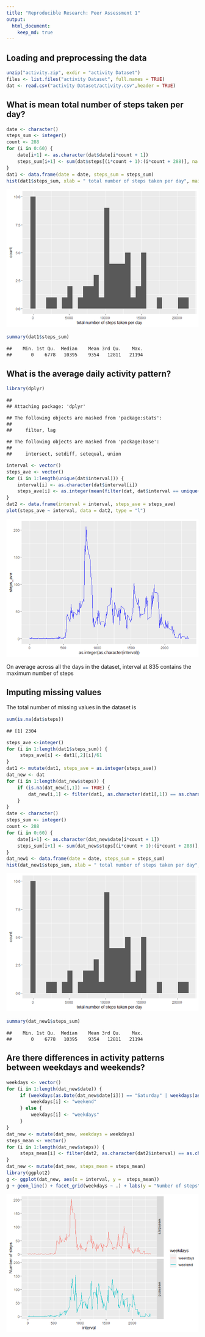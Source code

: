 ```yaml
---
title: "Reproducible Research: Peer Assessment 1"
output: 
  html_document:
    keep_md: true
---
```



## Loading and preprocessing the data

```r
unzip("activity.zip", exdir = "activity Dataset")
files <- list.files("activity Dataset", full.names = TRUE)
dat <- read.csv("activity Dataset/activity.csv",header = TRUE)
```

## What is mean total number of steps taken per day?

```r
date <- character()
steps_sum <- integer()
count <- 288
for (i in 0:60) {
    date[i+1] <- as.character(dat$date[i*count + 1])
    steps_sum[i+1] <- sum(dat$steps[(i*count + 1):(i*count + 288)], na.rm = TRUE)
}
dat1 <- data.frame(date = date, steps_sum = steps_sum)
hist(dat1$steps_sum, xlab = " total number of steps taken per day", main = NA)
```

![](PA1_template_files/figure-html/Q1-1.png)<!-- -->

```r
summary(dat1$steps_sum)
```

```
##    Min. 1st Qu.  Median    Mean 3rd Qu.    Max. 
##       0    6778   10395    9354   12811   21194
```

## What is the average daily activity pattern?

```r
library(dplyr)
```

```
## 
## Attaching package: 'dplyr'
```

```
## The following objects are masked from 'package:stats':
## 
##     filter, lag
```

```
## The following objects are masked from 'package:base':
## 
##     intersect, setdiff, setequal, union
```

```r
interval <- vector()
steps_ave <- vector()
for (i in 1:length(unique(dat$interval))) {
    interval[i] <- as.character(dat$interval[i])
    steps_ave[i] <- as.integer(mean(filter(dat, dat$interval == unique(dat$interval)[i])[,1], na.rm = TRUE))
}
dat2 <- data.frame(interval = interval, steps_ave = steps_ave)
plot(steps_ave ~ interval, data = dat2, type = "l")
```

![](PA1_template_files/figure-html/Q2-1.png)<!-- -->

On average across all the days in the dataset, interval at 835 contains the maximum number of steps

## Imputing missing values
The total number of missing values in the dataset is

```r
sum(is.na(dat$steps))
```

```
## [1] 2304
```

```r
steps_ave <-integer()
for (i in 1:length(dat1$steps_sum)) {
     steps_ave[i] <- dat1[,2][i]/61
}
dat1 <- mutate(dat1, steps_ave = as.integer(steps_ave))
dat_new <- dat
for (i in 1:length(dat_new$steps)) {
    if (is.na(dat_new[i,1]) == TRUE) {
        dat_new[i,1] <- filter(dat1, as.character(dat1[,1]) == as.character(dat_new[i,2]))[,3]
    } 
}
date <- character()
steps_sum <- integer()
count <- 288
for (i in 0:60) {
    date[i+1] <- as.character(dat_new$date[i*count + 1])
    steps_sum[i+1] <- sum(dat_new$steps[(i*count + 1):(i*count + 288)], na.rm = TRUE)
}
dat_new1 <- data.frame(date = date, steps_sum = steps_sum)
hist(dat_new1$steps_sum, xlab = " total number of steps taken per day", main = NA)
```

![](PA1_template_files/figure-html/buildnewdataset-1.png)<!-- -->

```r
summary(dat_new1$steps_sum)
```

```
##    Min. 1st Qu.  Median    Mean 3rd Qu.    Max. 
##       0    6778   10395    9354   12811   21194
```
## Are there differences in activity patterns between weekdays and weekends?

```r
weekdays <- vector()
for (i in 1:length(dat_new$date)) {
     if (weekdays(as.Date(dat_new$date[i])) == "Saturday" | weekdays(as.Date(dat_new$date[i])) == "Sunday") {
         weekdays[i] <- "weekend"
     } else {
         weekdays[i] <- "weekdays"
     }
}
dat_new <- mutate(dat_new, weekdays = weekdays)
steps_mean <- vector()
for (i in 1:length(dat_new$steps)) {
     steps_mean[i] <- filter(dat2, as.character(dat2$interval) == as.character(dat_new[i,3]))[,2]
}
dat_new <- mutate(dat_new, steps_mean = steps_mean)
library(ggplot2)
g <- ggplot(dat_new, aes(x = interval, y =  steps_mean))
g + geom_line() + facet_grid(weekdays ~ .) + labs(y = "Number of steps")
```

![](PA1_template_files/figure-html/Q4answer-1.png)<!-- -->
